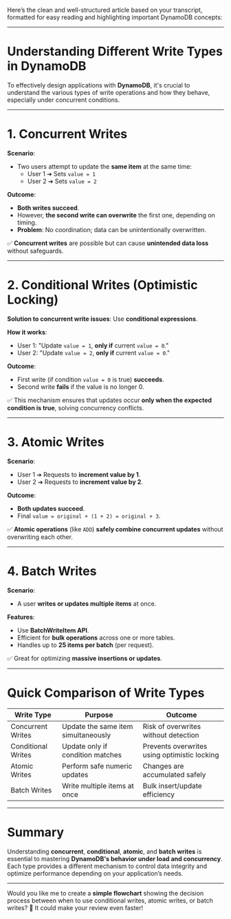 Here’s the clean and well-structured article based on your transcript, formatted for easy reading and highlighting important DynamoDB concepts:

---

# **Understanding Different Write Types in DynamoDB**

To effectively design applications with **DynamoDB**, it's crucial to understand the various types of write operations and how they behave, especially under concurrent conditions.

---

# **1. Concurrent Writes**

**Scenario**:
- Two users attempt to update the **same item** at the same time:
  - User 1 ➔ Sets `value = 1`
  - User 2 ➔ Sets `value = 2`

**Outcome**:
- **Both writes succeed**.
- However, **the second write can overwrite** the first one, depending on timing.
- **Problem**: No coordination; data can be unintentionally overwritten.

✅ **Concurrent writes** are possible but can cause **unintended data loss** without safeguards.

---

# **2. Conditional Writes (Optimistic Locking)**

**Solution to concurrent write issues**: Use **conditional expressions**.

**How it works**:
- User 1: "Update `value = 1`, **only if** current `value = 0`."
- User 2: "Update `value = 2`, **only if** current `value = 0`."

**Outcome**:
- First write (if condition `value = 0` is true) **succeeds**.
- Second write **fails** if the value is no longer 0.

✅ This mechanism ensures that updates occur **only when the expected condition is true**, solving concurrency conflicts.

---

# **3. Atomic Writes**

**Scenario**:
- User 1 ➔ Requests to **increment value by 1**.
- User 2 ➔ Requests to **increment value by 2**.

**Outcome**:
- **Both updates succeed**.
- Final `value = original + (1 + 2) = original + 3`.

✅ **Atomic operations** (like `ADD`) **safely combine concurrent updates** without overwriting each other.

---

# **4. Batch Writes**

**Scenario**:
- A user **writes or updates multiple items** at once.

**Features**:
- Use **BatchWriteItem API**.
- Efficient for **bulk operations** across one or more tables.
- Handles up to **25 items per batch** (per request).

✅ Great for optimizing **massive insertions or updates**.

---

# **Quick Comparison of Write Types**

| Write Type        | Purpose                             | Outcome                                   |
|-------------------|-------------------------------------|------------------------------------------|
| Concurrent Writes | Update the same item simultaneously | Risk of overwrites without detection     |
| Conditional Writes | Update only if condition matches    | Prevents overwrites using optimistic locking |
| Atomic Writes     | Perform safe numeric updates         | Changes are accumulated safely          |
| Batch Writes      | Write multiple items at once         | Bulk insert/update efficiency            |

---

# **Summary**
Understanding **concurrent**, **conditional**, **atomic**, and **batch writes** is essential to mastering **DynamoDB's behavior under load and concurrency**. Each type provides a different mechanism to control data integrity and optimize performance depending on your application’s needs.

---

Would you like me to create a **simple flowchart** showing the decision process between when to use conditional writes, atomic writes, or batch writes? 🎯 It could make your review even faster!